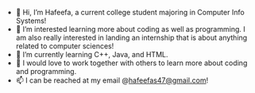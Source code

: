 - 👋 Hi, I’m Hafeefa, a current college student majoring in Computer Info Systems!
- 👀 I’m interested learning more about coding as well as programming. I am also really 
     interested in landing an internship that is about anything related to computer sciences!
- 🌱 I’m currently learning C++, Java, and HTML.
- 💞️ I would love to work together with others to learn more about coding and programming.
- 📫 I can be reached at my email @hafeefas47@gmail.com!

<!---
hafeefas/hafeefas is a ✨ special ✨ repository because its `README.md` (this file) appears on your GitHub profile.
You can click the Preview link to take a look at your changes.
--->
